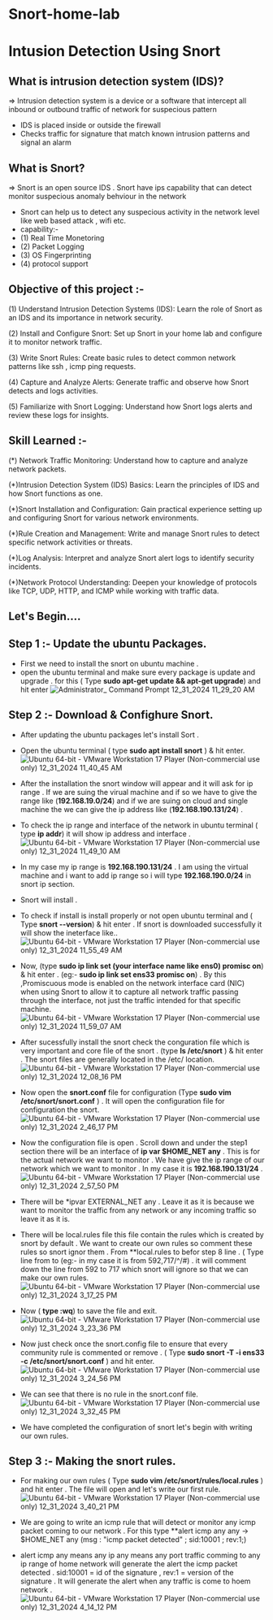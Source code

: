 # Snort-home-lab
# Intusion Detection Using Snort
## What is intrusion detection system (IDS)?
=> Intrusion detection system is a device or a software that intercept all inbound or outbound traffic  of network for suspecious pattern
- IDS is placed inside or outside the firewall
- Checks traffic for signature that match known intrusion patterns and signal an alarm

## What is Snort?
=> Snort is an open source IDS . Snort have ips capability that can detect monitor suspecious anomaly behviour in the network
- Snort can help us to detect any suspecious activity in the network level like web based attack , wifi etc.
- capability:-
- (1) Real Time Monetoring
- (2) Packet Logging
- (3) OS Fingerprinting
- (4) protocol support

## Objective of this project :-
(1) Understand Intrusion Detection Systems (IDS):
Learn the role of Snort as an IDS and its importance in network security.

(2) Install and Configure Snort:
Set up Snort in your home lab and configure it to monitor network traffic.

(3) Write  Snort Rules:
Create basic rules to detect common network patterns like  ssh , icmp ping requests.

(4) Capture and Analyze Alerts:
Generate traffic  and observe how Snort detects and logs activities.

(5) Familiarize with Snort Logging:
Understand how Snort logs alerts and review these logs for insights.

## Skill Learned :-
(*) Network Traffic Monitoring:
Understand how to capture and analyze network packets.

(*)Intrusion Detection System (IDS) Basics:
Learn the principles of IDS and how Snort functions as one.

(*)Snort Installation and Configuration:
Gain practical experience setting up and configuring Snort for various network environments.

(*)Rule Creation and Management:
Write and manage Snort rules to detect specific network activities or threats.

(*)Log Analysis:
Interpret and analyze Snort alert logs to identify security incidents.

(*)Network Protocol Understanding:
Deepen your knowledge of protocols like TCP, UDP, HTTP, and ICMP while working with traffic data.

## Let's Begin....

## Step 1 :- Update the ubuntu Packages.
- First we need to install the snort on ubuntu machine .
- open the ubuntu terminal and make sure every package is update and upgrade . for this ( Type **sudo apt-get update && apt-get upgrade**) and hit enter
![Administrator_ Command Prompt 12_31_2024 11_29_20 AM](https://github.com/user-attachments/assets/e96cf8c8-75d4-4b03-97fc-e037b44021b6)

## Step 2 :- Download & Confighure Snort.
- After updating the ubuntu packages let's install Sort .
- Open the ubuntu terminal ( type **sudo apt install snort** ) & hit enter.
![Ubuntu 64-bit - VMware Workstation 17 Player (Non-commercial use only) 12_31_2024 11_40_45 AM](https://github.com/user-attachments/assets/af85358d-2828-427c-a0bb-d3da2d787809)

- After the installation the snort window will appear and it will ask for ip range . If we are suing the virual machine and if so we have to give the range like (**192.168.19.0/24**) and if we are suing on cloud and single machine the we can give the ip address like (**192.168.190.131/24**) .
- To check the ip range and interface of the network in ubuntu terminal ( type **ip addr**) it will show ip address and interface .
  ![Ubuntu 64-bit - VMware Workstation 17 Player (Non-commercial use only) 12_31_2024 11_49_10 AM](https://github.com/user-attachments/assets/eff17a77-e439-45ab-9d0f-46b84d85025e)
- In my case my ip range is **192.168.190.131/24** . I am using the virtual machine and i want to add ip range so i will type **192.168.190.0/24** in snort ip section.
 - Snort will install .
 - To check if install is install properly or not open ubuntu terminal and ( Type **snort --version**) & hit enter . If snort is downloaded successfully it will show the ineterface like..
![Ubuntu 64-bit - VMware Workstation 17 Player (Non-commercial use only) 12_31_2024 11_55_49 AM](https://github.com/user-attachments/assets/de4daf5c-9383-49d9-bcae-cb20a4fb0136)

- Now, (type **sudo ip link set (your interface name like ens0) promisc on**) & hit enter . (eg:- **sudo ip link set ens33 promisc on**) . By this ,Promiscuous mode is enabled on the network interface card (NIC) when using Snort to allow it to capture all network traffic passing through the interface, not just the traffic intended for that specific machine.
![Ubuntu 64-bit - VMware Workstation 17 Player (Non-commercial use only) 12_31_2024 11_59_07 AM](https://github.com/user-attachments/assets/66cf87a5-a3af-445f-9fdd-594a40d1c3a6)

- After sucessfully install the snort check the conguration file which is very important and core file  of the snort . (type **ls /etc/snort** ) & hit enter . The snort files are generally located in the /etc/ location.
![Ubuntu 64-bit - VMware Workstation 17 Player (Non-commercial use only) 12_31_2024 12_08_16 PM](https://github.com/user-attachments/assets/837dcb09-e3f8-41f9-a36b-52abcc8a9d8e)
- Now open the **snort.conf** file for configuration (Type **sudo vim /etc/snort/snort.conf** ) . It will open the configuration file for configuration the snort.
![Ubuntu 64-bit - VMware Workstation 17 Player (Non-commercial use only) 12_31_2024 2_46_17 PM](https://github.com/user-attachments/assets/e2b6fb35-dc2b-4d4c-b72f-3754c917cba3)

- Now the configuration file is open . Scroll down and under the step1 section there will be an interface of **ip var $HOME_NET any** . This is for the actual network we want to monitor . We have give the ip range of our network which we want to monitor . In my case it is **192.168.190.131/24** .
![Ubuntu 64-bit - VMware Workstation 17 Player (Non-commercial use only) 12_31_2024 2_57_50 PM](https://github.com/user-attachments/assets/c5db7327-a22e-4d5b-a84c-f68b8e6b5e34)

- There will be *ipvar EXTERNAL_NET any . Leave it as it is because we want to monitor the traffic from any network or any incoming traffic so leave it as it is.
- There will be local.rules file this file contain the rules which is created by snort by default . We want to create our own rules so comment these rules so snort ignor them . From **local.rules to befor step 8 line . ( Type line from to (eg:- in my case it is from 592,717/^/#) . it will comment down the line from 592 to 717 which snort will ignore so that we can make our own rules.
  ![Ubuntu 64-bit - VMware Workstation 17 Player (Non-commercial use only) 12_31_2024 3_17_25 PM](https://github.com/user-attachments/assets/c1558d3d-19e5-42cb-9b53-0ec24049af30)

- Now ( **type :wq**) to save the file and exit.
![Ubuntu 64-bit - VMware Workstation 17 Player (Non-commercial use only) 12_31_2024 3_23_36 PM](https://github.com/user-attachments/assets/576ac473-d8b2-442e-9a80-bedf085d69e1)

- Now just check once the snort.config file to ensure that every community rule is commented or remove . ( Type **sudo snort -T -i ens33 -c /etc/snort/snort.conf** ) and hit enter.
![Ubuntu 64-bit - VMware Workstation 17 Player (Non-commercial use only) 12_31_2024 3_24_56 PM](https://github.com/user-attachments/assets/4a739836-5a70-4b2d-b718-a2c8bdb061fb)

- We can see that there is no rule in the snort.conf file.
![Ubuntu 64-bit - VMware Workstation 17 Player (Non-commercial use only) 12_31_2024 3_32_45 PM](https://github.com/user-attachments/assets/7e9bd298-d051-4998-b084-4d5999fc4902)
- We have completed the configuration of snort let's begin with writing our own rules.

## Step 3 :- Making the snort rules.
- For making our own rules ( Type **sudo vim /etc/snort/rules/local.rules** ) and hit enter . The file will open and let's write our first rule.
![Ubuntu 64-bit - VMware Workstation 17 Player (Non-commercial use only) 12_31_2024 3_40_21 PM](https://github.com/user-attachments/assets/f2ab01e4-af7b-417a-947e-9f741802bae9)

- We are going to write an icmp rule that will detect or monitor any icmp packet coming to our network . For this type **alert icmp any any -> $HOME_NET any (msg : "icmp packet detected" ; sid:10001 ; rev:1;)
- alert icmp any means any ip any means any port traffic comming to any ip range of home network will generate the alert the icmp packet detected . sid:10001 = id of the signature , rev:1 = version of the signature . It will generate the alert when any traffic is come to hoem network .
![Ubuntu 64-bit - VMware Workstation 17 Player (Non-commercial use only) 12_31_2024 4_14_12 PM](https://github.com/user-attachments/assets/e24c6316-66a2-43da-845a-c194f05f398c)






  
 




 









